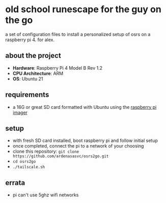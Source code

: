 # old school runescape for the guy on the go

a set of configuration files to install a personalized setup of osrs on a raspberry pi 4.
for alex.

## about the project

- **Hardware**: Raspberry Pi 4 Model B Rev 1.2
- **CPU Architecture**: ARM
- **OS**: Ubuntu 21

## requirements

- a 16G or great SD card formatted with Ubuntu using the [raspberry pi imager](https://ubuntu.com/tutorials/how-to-install-ubuntu-desktop-on-raspberry-pi-4#2-prepare-the-sd-cards)

## setup

- with fresh SD card installed, boot raspberry pi and follow initial setup
- once completed, connect the pi to a network of your choosing
- clone this repository: `git clone https://github.com/ardenasasvc/osrs2go.git`
- `cd osrs2go`
- `./tailscale.sh`

## errata
- pi can't use 5ghz wifi networks 
